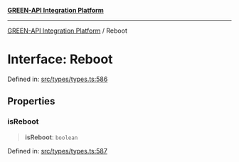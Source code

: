 [**GREEN-API Integration Platform**](../README.md)

***

[GREEN-API Integration Platform](../globals.md) / Reboot

# Interface: Reboot

Defined in: [src/types/types.ts:586](https://github.com/green-api/greenapi-integration/blob/1e2009040b9fbee0c78f6935b3e8b1d1b6550313/src/types/types.ts#L586)

## Properties

### isReboot

> **isReboot**: `boolean`

Defined in: [src/types/types.ts:587](https://github.com/green-api/greenapi-integration/blob/1e2009040b9fbee0c78f6935b3e8b1d1b6550313/src/types/types.ts#L587)
